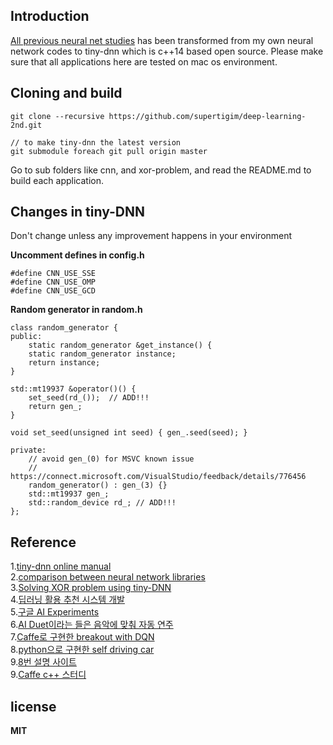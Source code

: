 ## Introduction  
  
[All previous neural net studies](https://github.com/supertigim/deep.learning) has been transformed from my own neural network codes to tiny-dnn which is c++14 based open source. Please make sure that all applications here are tested on mac os environment.  

## Cloning and build  

	git clone --recursive https://github.com/supertigim/deep-learning-2nd.git  
	  
	// to make tiny-dnn the latest version  
	git submodule foreach git pull origin master   
	
Go to sub folders like cnn, and xor-problem, and read the README.md to build each application.     
  
## Changes in tiny-DNN   

Don't change unless any improvement happens in your environment   

**Uncomment defines in config.h**   

	#define CNN_USE_SSE  
	#define CNN_USE_OMP  
	#define CNN_USE_GCD  


**Random generator in random.h**  
	
	class random_generator {  
	public:  
		static random_generator &get_instance() {  
		static random_generator instance;  
		return instance;  
	}  

	std::mt19937 &operator()() {   
		set_seed(rd_());  // ADD!!!
		return gen_;  
	}    

	void set_seed(unsigned int seed) { gen_.seed(seed); }  

	private:  
		// avoid gen_(0) for MSVC known issue  
		// https://connect.microsoft.com/VisualStudio/feedback/details/776456  
		random_generator() : gen_(3) {}  
		std::mt19937 gen_;  
		std::random_device rd_;	// ADD!!!  
	};

## Reference  

1.[tiny-dnn online manual](http://tiny-dnn.readthedocs.io/en/latest/index.html)  
2.[comparison between neural network libraries](https://github.com/tiny-dnn/tiny-dnn/tree/v1.0.0a3#comparison-with-other-libraries)  
3.[Solving XOR problem using tiny-DNN](http://linerocks.blogspot.kr/2017/02/solving-xor-problem-using-tiny-dnn_89.html)  
4.[딥러닝 활용 추천 시스템 개발](https://www.buzzvil.com/2017/02/22/buzzvil-techblog-tensorflow-deeplearning/)  
5.[구글 AI Experiments](https://aiexperiments.withgoogle.com/)  
6.[AI Duet이라는 들은 음악에 맞춰 자동 연주](https://github.com/googlecreativelab/aiexperiments-ai-duet)  
7.[Caffe로 구현한 breakout with DQN](https://github.com/muupan/dqn-in-the-caffe)  
8.[python으로 구현한 self driving car](https://github.com/musyoku/self-driving-cars)  
9.[8번 설명 사이트](http://deeplearningstudy.github.io/doc_caffe_intro.html)   
9.[Caffe c++ 스터디](https://github.com/DeepLearningStudy)  

## license   
  
**MIT**
